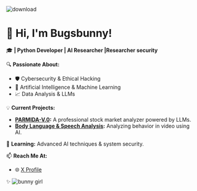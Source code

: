 ![download](https://github.com/user-attachments/assets/94692c86-d3ee-4f6a-9925-d3e89a22d774)
# 👋 Hi, I'm Bugsbunny! 


🎓 **| Python Developer | AI Researcher |Researcher security**

🔍 **Passionate About:**  
- 🛡️ Cybersecurity & Ethical Hacking  
- 🤖 Artificial Intelligence & Machine Learning  
- 📈 Data Analysis & LLMs  

💡 **Current Projects:**  
- **[PARMIDA-V.0](https://github.com/Bugsbunnydev2000/PARMIDA-V.0):** A professional stock market analyzer powered by LLMs.  
- **[Body Language & Speech Analysis](https://github.com/Bugsbunnydev2000/Analysis-of-body-language-and-speech-in-video):** Analyzing behavior in video using AI.  

🌱 **Learning:** Advanced AI techniques & system security.  

📫 **Reach Me At:**  
- 🌐 [X Profile](https://x.com/Bugsbuuny2010)

✨
![bunny girl](https://github.com/user-attachments/assets/de2972e9-7790-4f2e-bb68-6e6ec6785eb4)


